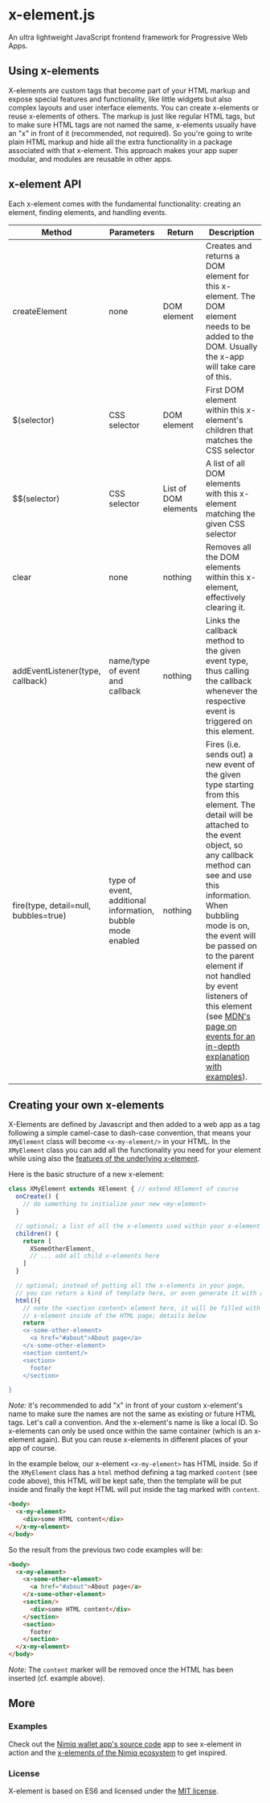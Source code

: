 # x-element.js

An ultra lightweight JavaScript frontend framework for Progressive Web Apps.

## Using x-elements

X-elements are custom tags that become part of your HTML markup and expose special features and functionality, like little widgets but also complex layouts and user interface elements. You can create x-elements or reuse x-elements of others. The markup is just like regular HTML tags, but to make sure HTML tags are not named the same, x-elements usually have an "x" in front of it (recommended, not required). So you're going to write plain HTML markup and hide all the extra functionality in a package associated with that x-element. This approach makes your app super modular, and modules are reusable in other apps.

## x-element API
Each x-element comes with the fundamental functionality: creating an element, finding elements, and handling events.

Method                           | Parameters   | Return               | Description
---------------------------------|--------------|----------------------|-----------------------
createElement                    | none         | DOM element          | Creates and returns a DOM element for this x-element. The DOM element needs to be added to the DOM. Usually the x-app will take care of this.
$(selector)                      | CSS selector | DOM element          | First DOM element within this x-element's children that matches the CSS selector
$$(selector)                     | CSS selector | List of DOM elements | A list of all DOM elements with this x-element matching the given CSS selector
clear                            | none         | nothing              | Removes all the DOM elements within this x-element, effectively clearing it.
addEventListener(type, callback) | name/type of event and callback | nothing | Links the callback method to the given event type, thus calling the callback whenever the respective event is triggered on this element.
fire(type, detail=null, bubbles=true) | type of event, additional information, bubble mode enabled | nothing | Fires (i.e. sends out) a new event of the given type starting from this element. The detail will be attached to the event object, so any callback method can see and use this information. When bubbling mode is on, the event will be passed on to the parent element if not handled by event listeners of this element (see [MDN's page on events for an in-depth explanation with examples](https://developer.mozilla.org/en-US/docs/Learn/JavaScript/Building_blocks/Events)).


## Creating your own x-elements

X-Elements are defined by Javascript and then added to a web app as a tag following a simple camel-case to dash-case convention, that means your `XMyElement` class will become `<x-my-element/>` in your HTML. In the `XMyElement` class you can add all the functionality you need for your element while using also the [features of the underlying x-element](#x-element-api).

Here is the basic structure of a new x-element:

```javascript
class XMyElement extends XElement { // extend XElement of course
  onCreate() {
    // do something to initialize your new <my-element>
  }

  // optional; a list of all the x-elements used within your x-element
  children() {
    return [
      XSomeOtherElement,
      // ... add all child x-elements here
    ]
  }

  // optional; instead of putting all the x-elements in your page,
  // you can return a kind of template here, or even generate it with a script
  html(){
    // note the <section content> element here, it will be filled with the HTML content of your
    // x-element inside of the HTML page; details below
    return `
    <x-some-other-element>
      <a href="#about">About page</a>
    </x-some-other-element>
    <section content/>
    <section>
      footer
    </section>

}
```

*Note:* it's recommended to add "x" in front of your custom x-element's name to make sure the names are not the same as existing or future HTML tags. Let's call a convention. And the x-element's name is like a local ID. So x-elements can only be used once within the same container (which is an x-element again). But you can reuse x-elements in different places of your app of course.

In the example below, our x-element `<x-my-element>` has HTML inside. So if the `XMyElement` class has a `html` method defining a tag marked `content` (see code above), this HTML will be kept safe, then the template will be put inside and finally the kept HTML will put inside the tag marked with `content`.

```html
<body>
  <x-my-element>
    <div>some HTML content</div>
  </x-my-element>
</body>
```

So the result from the previous two code examples will be:

```html
<body>
  <x-my-element>
    <x-some-other-element>
      <a href="#about">About page</a>
    </x-some-other-element>
    <section/>
      <div>some HTML content</div>
    </section>
    <section>
      footer
    </section>
  </x-my-element>
</body>
```

*Note:* The `content` marker will be removed once the HTML has been inserted (cf. example above).

## More

### Examples

Check out the [Nimiq wallet app's source code](https://github.com/nimiq/wallet) app to see x-element in action and the [x-elements of the Nimiq ecosystem](https://github.com/nimiq/nimiq-elements) to get inspired.

### License
X-element is based on ES6 and licensed under the [MIT license](./LICENSE).
